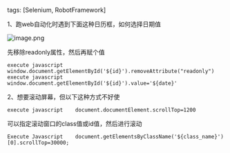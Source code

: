 tags: [Selenium, RobotFramework] 

1、跑web自动化时遇到下面这种日历框，如何选择日期值

![image.png](http://upload-images.jianshu.io/upload_images/4886646-471e7983ae7c8f54.png?imageMogr2/auto-orient/strip%7CimageView2/2/w/1240)

先移除readonly属性，然后再赋个值
```
execute javascript    window.document.getElementById('${id}').removeAttribute("readonly")
execute javascript    window.document.getElementById('${id}').value='${date}'
```

2、想要滚动屏幕，但以下这种方式不好使
```
execute javascript    document.documentElement.scrollTop=1200
```
可以指定滚动窗口的class值或id值，然后进行滚动
```
Execute Javascript    document.getElementsByClassName('${class_name}')[0].scrollTop=30000;
```
